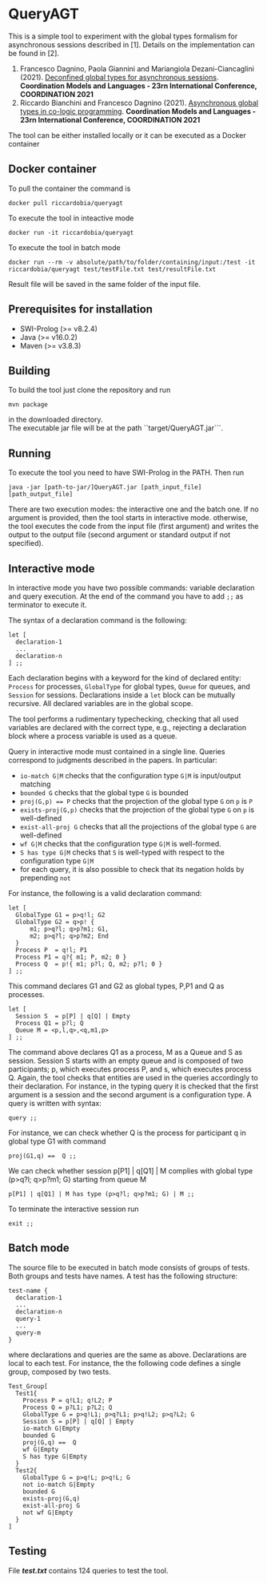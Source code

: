# QueryAGT

This is a simple tool to experiment with the global types formalism for asynchronous sessions described in [1]. 
Details on the implementation can be found in [2]. 
1. Francesco Dagnino, Paola Giannini and Mariangiola Dezani-Ciancaglini (2021).
[Deconfined global types for asynchronous sessions](https://link.springer.com/chapter/10.1007/978-3-030-78142-2_3). 
**Coordination Models and Languages - 23rn International Conference, COORDINATION 2021**
2. Riccardo Bianchini and Francesco Dagnino (2021).
[Asynchronous global types in co-logic programming](https://link.springer.com/chapter/10.1007/978-3-030-78142-2_9).
**Coordination Models and Languages - 23rn International Conference, COORDINATION 2021**

The tool can be either installed locally or it can be executed as a Docker container

## Docker container
To pull the container the command is



    docker pull riccardobia/queryagt



To execute the tool in inteactive mode



    docker run -it riccardobia/queryagt



To execute the tool in batch mode



    docker run --rm -v absolute/path/to/folder/containing/input:/test -it riccardobia/queryagt test/testFile.txt test/resultFile.txt



Result file will be saved in the same folder of the input file.

## Prerequisites for installation
* SWI-Prolog (>= v8.2.4) 
* Java (>= v16.0.2)
* Maven (>= v3.8.3)

## Building
To build the tool just clone the repository and run


    mvn package


in the downloaded directory.  
The executable jar file will be at the path ``target/QueryAGT.jar```. 

## Running
To execute the tool you need to have SWI-Prolog in the PATH.
Then run 


    java -jar [path-to-jar/]QueryAGT.jar [path_input_file] [path_output_file]


There are two execution modes: the interactive one and the batch one. 
If no argument is provided, then the tool starts in interactive mode.
otherwise, the tool executes the code from the input file (first argument) and writes the output to the output file (second argument or standard output if not specified). 

## Interactive mode
In interactive mode you have two possible commands: variable declaration and query execution. At the end of the command you have to add ```;;``` as terminator to execute it. 

The syntax of a declaration  command is the following: 



    let [ 
      declaration-1
      ... 
      declaration-n
    ] ;; 


Each declaration begins with a keyword for the kind of declared entity: `Process` for processes, `GlobalType` for global types, `Queue` for queues, and `Session` for sessions.
Declarations inside a `let` block can be mutually recursive. 
All declared variables are in the global scope. 

The tool performs a rudimentary typechecking, checking that all used variables are declared with the correct type,  e.g., rejecting a declaration block where a process variable is used as a queue. 

Query in interactive mode must contained in a single line.
Queries correspond to judgments described in the papers. In particular:
* `io-match G|M` checks that the configuration type `G|M` is input/output matching
* `bounded G` checks that the global type `G` is bounded
*  `proj(G,p) == P` checks that the projection of the global type `G` on `p` is `P`
* `exists-proj(G,p)` checks that the projection of the global type `G` on `p` is well-defined
* `exist-all-proj G` checks that all the projections of the global type `G` are well-defined
* `wf G|M` checks that the configuration type `G|M` is well-formed.
* `S has type G|M` checks that `S` is well-typed with respect to the  configuration type `G|M`
*  for each query, it is also possible to check that its negation holds by prepending `not`

For instance, the following is a valid declaration command: 



    let [
      GlobalType G1 = p>q!l; G2 
      GlobalType G2 = q>p! {
          m1; p>q?l; q>p?m1; G1, 
          m2; p>q?l; q>p?m2; End 
      }
      Process P  = q!l; P1 
      Process P1 = q?{ m1; P, m2; 0 }
      Process Q  = p!{ m1; p?l; Q, m2; p?l; 0 }
    ] ;; 
    
    
    
This command declares G1 and G2 as global types, P,P1 and Q as processes.



    let [
      Session S  = p[P] | q[Q] | Empty 
      Process Q1 = p?l; Q
      Queue M = <p,l,q>,<q,m1,p> 
    ] ;; 



The command above declares Q1 as a process, M as a Queue and S as session. Session S starts with an empty queue and is composed of two participants; p, which executes process P, and s, which executes process Q. 
Again, the tool checks that entities are used in the queries accordingly to their declaration. For instance, in the typing query it is checked that the first argument is a session and the second argument is a configuration type.
A query is written with syntax:


    query ;; 


For instance, we can check whether Q is the process for participant q in global type G1 with command


    proj(G1,q) ==  Q ;; 
    
    
    
We can check whether session p[P1] | q[Q1] | M complies with global type (p>q?l; q>p?m1; G) starting from queue M



    p[P1] | q[Q1] | M has type (p>q?l; q>p?m1; G) | M ;;


To terminate the interactive session run 


    exit ;; 



## Batch mode
The source file to be executed in batch mode consists of groups of tests. 
Both groups and tests have names. 
A test has the following structure: 


    test-name {
      declaration-1
      ... 
      declaration-n
      query-1
      ...
      query-m
    }


where declarations and queries are the same as above.
Declarations are local to each test. 
For instance, the the following code defines a single group, composed by two tests. 



    Test_Group[
      Test1{
        Process P = q!L1; q!L2; P
        Process Q = p?L1; p?L2; Q
        GlobalType G = p>q!L1; p>q?L1; p>q!L2; p>q?L2; G
        Session S = p[P] | q[Q] | Empty
        io-match G|Empty
        bounded G
        proj(G,q) ==  Q
        wf G|Empty
        S has type G|Empty
      }
      Test2{
        GlobalType G = p>q!L; p>q!L; G
        not io-match G|Empty
        bounded G
        exists-proj(G,q)
        exist-all-proj G
        not wf G|Empty
      }
    ]




## Testing
File ***test.txt*** contains 124 queries to test the tool.
